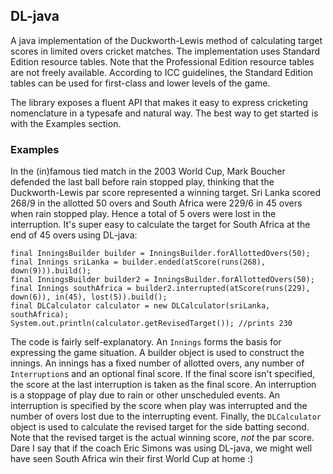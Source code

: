## DL-java


A java implementation of the Duckworth-Lewis method of calculating target scores in limited overs cricket matches. The implementation uses Standard Edition resource tables. Note that the Professional Edition resource tables are not freely available. According to ICC guidelines, the Standard Edition tables can be used for first-class and lower levels of the game.

The library exposes a fluent API that makes it easy to express cricketing nomenclature in a typesafe and natural way. The best way to get started is with the Examples section.


### Examples

In the (in)famous tied match in the 2003 World Cup, Mark Boucher defended the last ball before rain stopped play, thinking that the Duckworth-Lewis par score represented a winning target. Sri Lanka scored 268/9 in the allotted 50 overs and South Africa were 229/6 in 45 overs when rain stopped play. Hence a total of 5 overs were lost in the interruption. It's super easy to calculate the target for South Africa at the end of 45 overs using DL-java:

    final InningsBuilder builder = InningsBuilder.forAllottedOvers(50);
    final Innings sriLanka = builder.ended(atScore(runs(268), down(9))).build();
    final InningsBuilder builder2 = InningsBuilder.forAllottedOvers(50);
    final Innings southAfrica = builder2.interrupted(atScore(runs(229), down(6)), in(45), lost(5)).build();
    final DLCalculator calculator = new DLCalculator(sriLanka, southAfrica);
    System.out.println(calculator.getRevisedTarget()); //prints 230
    
The code is fairly self-explanatory. An `Innings` forms the basis for expressing the game situation. A builder object is used to construct the innings. An innings has a fixed number of allotted overs, any number of `Interruption`s and an optional final score. If the final score isn't specified, the score at the last interruption is taken as the final score. An interruption is a stoppage of play due to rain or other unscheduled events. An interruption is specified by the score when play was interrupted and the number of overs lost due to the interrupting event. Finally, the `DLCalculator` object is used to calculate the revised target for the side batting second. Note that the revised target is the actual winning score, *not* the par score. Dare I say that if the coach Eric Simons was using DL-java, we might well have seen South Africa win their first World Cup at home :)